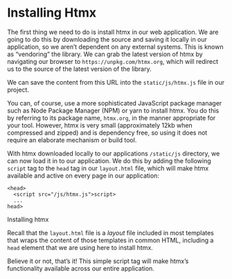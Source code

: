 # Installing Htmx

The first thing we need to do is install htmx in our web application. We are going to do this by downloading the source and saving it locally in our application, so we aren’t dependent on any external systems. This is known as “vendoring” the library. We can grab the latest version of htmx by navigating our browser to `https://unpkg.com/htmx.org`, which will redirect us to the source of the latest version of the library.

We can save the content from this URL into the `static/js/htmx.js` file in our project.

You can, of course, use a more sophisticated JavaScript package manager such as Node Package Manager (NPM) or yarn to install htmx. You do this by referring to its package name, `htmx.org`, in the manner appropriate for your tool. However, htmx is very small (approximately 12kb when compressed and zipped) and is dependency free, so using it does not require an elaborate mechanism or build tool.

With htmx downloaded locally to our applications `/static/js` directory, we can now load it in to our application. We do this by adding the following `script` tag to the `head` tag in our `layout.html` file, which will make htmx available and active on every page in our application:

    <head>
      <script src="/js/htmx.js">script>
      ...
    head>

Installing htmx

Recall that the `layout.html` file is a _layout_ file included in most templates that wraps the content of those templates in common HTML, including a `head` element that we are using here to install htmx.

Believe it or not, that’s it! This simple script tag will make htmx’s functionality available across our entire application.